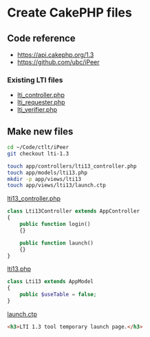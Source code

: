 # Create CakePHP files

## Code reference

- <https://api.cakephp.org/1.3>
- <https://github.com/ubc/iPeer>

### Existing LTI files

- [lti_controller.php](app/controllers/lti_controller.php)
- [lti_requester.php](app/controllers/components/lti_requester.php)
- [lti_verifier.php](app/controllers/components/lti_verifier.php)

## Make new files

```bash
cd ~/Code/ctlt/iPeer
git checkout lti-1.3

touch app/controllers/lti13_controller.php
touch app/models/lti13.php
mkdir -p app/views/lti13
touch app/views/lti13/launch.ctp
```

[lti13_controller.php](app/controllers/lti13_controller.php)

```php
class Lti13Controller extends AppController
{
    public function login()
    {}

    public function launch()
    {}
}
```

[lti13.php](app/models/lti13.php)

```php
class Lti13 extends AppModel
{
    public $useTable = false;
}
```

[launch.ctp](app/views/lti13/launch.ctp)

```html
<h3>LTI 1.3 tool temporary launch page.</h3>
```
